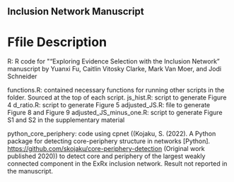 ## Inclusion Network Manuscript

# Ffile Description
R: R code for "“Exploring Evidence Selection with the Inclusion Network” manuscript by Yuanxi Fu, Caitlin Vitosky Clarke, Mark Van Moer, and Jodi Schneider  

functions.R: contained necessary functions for running other scripts in the folder. Sourced at the top of each script.
js_hist.R: script to generate Figure 4
d_ratio.R: script to generate Figure 5
adjusted_JS.R: file to generate Figure 8 and Figure 9
adjusted_JS_minus_one.R: script to generate Figure S1 and S2 in the supplementary material

python_core_periphery: code using cpnet ((Kojaku, S. (2022). A Python package for detecting core-periphery structure in networks [Python]. https://github.com/skojaku/core-periphery-detection (Original work published 2020)) to detect core and periphery of the largest weakly connected component in the ExRx inclusion network. Result not reported in the manuscript.

